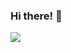 ### Hi there! 👋

[![](https://visitcount.itsvg.in/api?id=Zenovya&icon=2&color=0)](https://visitcount.itsvg.in)

<!-- Proudly created with GPRM ( https://gprm.itsvg.in ) -->
